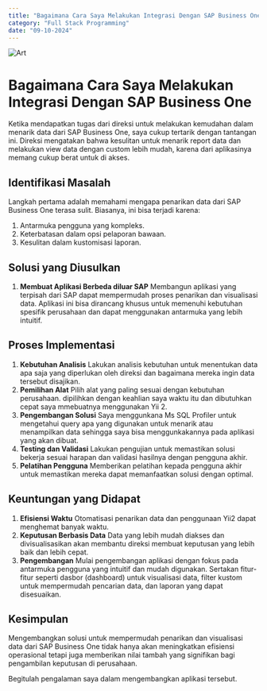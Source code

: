 ```yaml
---
title: "Bagaimana Cara Saya Melakukan Integrasi Dengan SAP Business One"
category: "Full Stack Programming"
date: "09-10-2024"
---
```


![Art](/sapbusinessone.webp)
# Bagaimana Cara Saya Melakukan Integrasi Dengan SAP Business One

Ketika mendapatkan tugas dari direksi untuk melakukan kemudahan dalam menarik data dari SAP Business One, saya cukup tertarik dengan tantangan ini. Direksi mengatakan bahwa kesulitan untuk menarik report data dan melakukan view data dengan custom lebih mudah, karena dari aplikasinya memang cukup berat untuk di akses.

## Identifikasi Masalah

Langkah pertama adalah memahami mengapa penarikan data dari SAP Business One terasa sulit. Biasanya, ini bisa terjadi karena:

1. Antarmuka pengguna yang kompleks.
2. Keterbatasan dalam opsi pelaporan bawaan.
3. Kesulitan dalam kustomisasi laporan.

## Solusi yang Diusulkan

1. **Membuat Aplikasi Berbeda diluar SAP**
   Membangun aplikasi yang terpisah dari SAP dapat mempermudah proses penarikan dan visualisasi data. Aplikasi ini bisa dirancang khusus untuk memenuhi kebutuhan spesifik perusahaan dan dapat menggunakan antarmuka yang lebih intuitif.

## Proses Implementasi

1. **Kebutuhan Analisis**
   Lakukan analisis kebutuhan untuk menentukan data apa saja yang diperlukan oleh direksi dan bagaimana mereka ingin data tersebut disajikan.
2. **Pemilihan Alat**
   Pilih alat yang paling sesuai dengan kebutuhan perusahaan. dipilihkan dengan keahlian saya waktu itu dan dibutuhkan cepat saya mmebuatnya menggunakan Yii 2.
3. **Pengembangan Solusi**
   Saya menggunkana Ms SQL Profiler untuk mengetahui query apa yang digunakan untuk menarik atau menampilkan data sehingga saya bisa menggunkakannya pada aplikasi yang akan dibuat.
4. **Testing dan Validasi**
   Lakukan pengujian untuk memastikan solusi bekerja sesuai harapan dan validasi hasilnya dengan pengguna akhir.
5. **Pelatihan Pengguna**
   Memberikan pelatihan kepada pengguna akhir untuk memastikan mereka dapat memanfaatkan solusi dengan optimal.

## Keuntungan yang Didapat

1. **Efisiensi Waktu**
   Otomatisasi penarikan data dan penggunaan Yii2 dapat menghemat banyak waktu.
2. **Keputusan Berbasis Data**
   Data yang lebih mudah diakses dan divisualisasikan akan membantu direksi membuat keputusan yang lebih baik dan lebih cepat.
3. **Pengembangan**
   Mulai pengembangan aplikasi dengan fokus pada antarmuka pengguna yang intuitif dan mudah digunakan. Sertakan fitur-fitur seperti dasbor (dashboard) untuk visualisasi data, filter kustom untuk mempermudah pencarian data, dan laporan yang dapat disesuaikan.

## Kesimpulan

Mengembangkan solusi untuk mempermudah penarikan dan visualisasi data dari SAP Business One tidak hanya akan meningkatkan efisiensi operasional tetapi juga memberikan nilai tambah yang signifikan bagi pengambilan keputusan di perusahaan.

Begitulah pengalaman saya dalam mengembangkan aplikasi tersebut.
